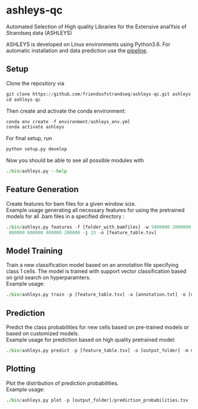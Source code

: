 # ashleys-qc
Automated Selection of High quality Libraries for the Extensive analYsis of Strandseq data (ASHLEYS)

ASHLEYS is developed on Linux environments using Python3.6.
For automatic installation and data prediction use the [pipeline](https://github.com/friendsofstrandseq/ashleys-qc-pipeline).

## Setup
Clone the repository via
``` python
git clone https://github.com/friendsofstrandseq/ashleys-qc.git ashleys-qc
cd ashleys-qc
```
Then create and activate the conda environment:
``` python
conda env create -f environment/ashleys_env.yml
conda activate ashleys
```
For final setup, run
 ``` python
python setup.py develop
```
Now you should be able to see all possible modules with 
``` python
./bin/ashleys.py --help
```

## Feature Generation
Create features for bam files for a given window size. <br>
Example usage generating all necessary features for using the pretrained models for all 
.bam files in a specified directory : 
``` python
./bin/ashleys.py features -f [folder_with_bamfiles] -w 5000000 2000000 1000000 \
 800000 600000 400000 200000 -j 23 -o [feature_table.tsv] 
```

## Model Training
Train a new classification model based on an annotation file specifying class 1 cells.
The model is trained with support vector classification based on grid search on hyperparamters. <br>
Example usage: 
``` python
./bin/ashleys.py train -p [feature_table.tsv] -a [annotation.txt] -o [output.tsv] -j models/dict_svc.json
```

## Prediction
Predict the class probabilities for new cells based on pre-trained models or based on customized models. <br>
Example usage for prediction based on high quality pretrained model: 
``` python
./bin/ashleys.py predict -p [feature_table.tsv] -o [output_folder] -m models/hgsvc_high-qual.pkl
```

## Plotting
Plot the distribution of prediction probabilities. <br>
Example usage: 
``` python
./bin/ashleys.py plot -p [output_folder]/prediction_probabilities.tsv -o [output_plot]
```